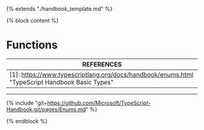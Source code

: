 {% extends "./handbook_template.md" %}

{% block content %}

# Functions

| REFERENCES                               |
| ---------------------------------------- |
| [1]: https://www.typescriptlang.org/docs/handbook/enums.html "TypeScript Handbook Basic Types" |

------



{% include "git+https://github.com/Microsoft/TypeScript-Handbook.git/pages/Enums.md" %}

{% endblock %}
